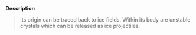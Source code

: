 **Description**
> Its origin can be traced back to ice fields. Within its body are unstable crystals which can be released as ice projectiles.